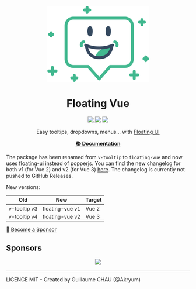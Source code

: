 <p align="center">
<img src="./logo.png" alt="Floating Vue logo"/>
</p>

<h1 align="center">Floating Vue</h1>

<p align="center">
<a href="https://www.npmjs.com/package/floating-vue"><img src="https://img.shields.io/npm/v/floating-vue.svg"/> <img src="https://img.shields.io/npm/dm/floating-vue.svg"/></a> <a href="https://vuejs.org/"><img src="https://img.shields.io/badge/vue-3|2-brightgreen.svg"/></a>
</p>

<p align="center">
Easy tooltips, dropdowns, menus... with <a href="https://github.com/floating-ui/floating-ui">Floating UI</a>
</p>

<p align="center">
  <a href="https://floating-vue.starpad.dev/"><b>📚️ Documentation</b></a>
</p>

The package has been renamed from `v-tooltip` to `floating-vue` and now uses [floating-ui](https://floating-ui.com/) instead of popperjs. You can find the new changelog for both v1 (for Vue 2) and v2 (for Vue 3) [here](https://github.com/Akryum/floating-vue/blob/main/CHANGELOG.md). The changelog is currently not pushed to GitHub Releases.

New versions:

|Old|New|Target
|---|---|---|
|v-tooltip v3|floating-vue v1|Vue 2|
|v-tooltip v4|floating-vue v2|Vue 3|

[💚️ Become a Sponsor](https://github.com/sponsors/Akryum)

## Sponsors

<p align="center">
  <a href="https://guillaume-chau.info/sponsors/" target="_blank">
    <img src='https://akryum.netlify.app/sponsors.svg'/>
  </a>
</p>

---

LICENCE MIT - Created by Guillaume CHAU (@Akryum)

